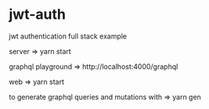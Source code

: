 # jwt-auth
jwt authentication full stack example

server => yarn start
  
graphql playground => http://localhost:4000/graphql
  
web => yarn start
  
to generate graphql queries and mutations with => yarn gen
